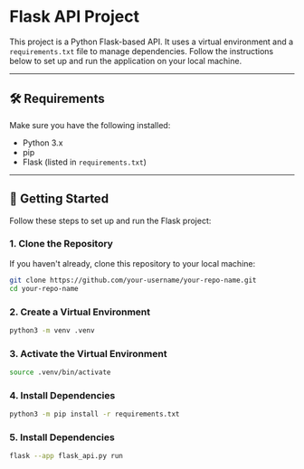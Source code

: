 # Flask API Project

This project is a Python Flask-based API. It uses a virtual environment and a `requirements.txt` file to manage dependencies. Follow the instructions below to set up and run the application on your local machine.

---

## 🛠 Requirements

Make sure you have the following installed:

- Python 3.x
- pip
- Flask (listed in `requirements.txt`)

---

## 🚀 Getting Started

Follow these steps to set up and run the Flask project:

### 1. Clone the Repository

If you haven't already, clone this repository to your local machine:

```bash
git clone https://github.com/your-username/your-repo-name.git
cd your-repo-name
```

### 2. Create a Virtual Environment

```bash
python3 -m venv .venv
```

### 3. Activate the Virtual Environment

```bash
source .venv/bin/activate
```

### 4. Install Dependencies

```bash
python3 -m pip install -r requirements.txt
```

### 5. Install Dependencies

```bash
flask --app flask_api.py run
```
